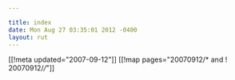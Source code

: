```yaml
---

title: index
date: Mon Aug 27 03:35:01 2012 -0400
layout: rut
---
```


[[!meta updated="2007-09-12"]]
[[!map pages="20070912/* and ! 20070912/*/*"]]
